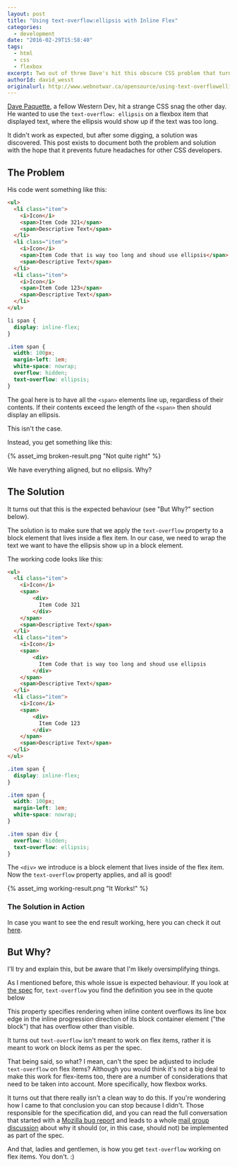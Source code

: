 ```yaml
---
layout: post
title: "Using text-overflow:ellipsis with Inline Flex"
categories:
  - development
date: "2016-02-29T15:58:40"
tags:
  - html
  - css
  - flexbox
excerpt: Two out of three Dave's hit this obscure CSS problem that turned out to be expected behaviour. David Wesst walks us through the reason why and how to fix it.
authorId: david_wesst
originalurl: http://www.webnotwar.ca/opensource/using-text-overflowellipsis-with-inline-flex/
---
```


[Dave Paquette][1], a fellow Western Dev, hit a strange CSS snag the other day. He wanted to use the `text-overflow: ellipsis` on a flexbox item that displayed text, where the ellipsis would show up if the text was too long.

It didn't work as expected, but after some digging, a solution was discovered. This post exists to document both the problem and solution with the hope that it prevents future headaches for other CSS developers.

## The Problem

His code went something like this:

```html
<ul>
  <li class="item">
    <i>Icon</i>
    <span>Item Code 321</span>
    <span>Descriptive Text</span>
  </li>
  <li class="item">
    <i>Icon</i>
    <span>Item Code that is way too long and shoud use ellipsis</span>
    <span>Descriptive Text</span>
  </li>
  <li class="item">
    <i>Icon</i>
    <span>Item Code 123</span>
    <span>Descriptive Text</span>
  </li>
</ul>
```

```css
li span {
  display: inline-flex;
}

.item span {
  width: 100px;
  margin-left: 1em;
  white-space: nowrap;
  overflow: hidden;
  text-overflow: ellipsis;
}
```

The goal here is to have all the `<span>` elements line up, regardless of their contents. If their contents exceed the length of the `<span>` then should display an ellipsis.

This isn't the case.

Instead, you get something like this:

{% asset_img broken-result.png "Not quite right" %}

We have everything aligned, but no ellipsis. Why?

## The Solution

It turns out that this is the expected behaviour (see "But Why?" section below).

The solution is to make sure that we apply the `text-overflow` property to a block element that lives inside a flex item. In our case, we need to wrap the text we want to have the ellipsis show up in a block element.

The working code looks like this:

```html
<ul>
  <li class="item">
    <i>Icon</i>
    <span>
        <div>
          Item Code 321
        </div>
    </span>
    <span>Descriptive Text</span>
  </li>
  <li class="item">
    <i>Icon</i>
    <span>
        <div>
          Item Code that is way too long and shoud use ellipsis
        </div>
    </span>
    <span>Descriptive Text</span>
  </li>
  <li class="item">
    <i>Icon</i>
    <span>
        <div>
          Item Code 123
        </div>
    </span>
    <span>Descriptive Text</span>
  </li>
</ul>
```

```css
.item span {
  display: inline-flex;
}

.item span {
  width: 100px;
  margin-left: 1em;
  white-space: nowrap;
}

.item span div {
  overflow: hidden;
  text-overflow: ellipsis;
}
```

The `<div>` we introduce is a block element that lives inside of the flex item. Now the `text-overflow` property applies, and all is good!

{% asset_img working-result.png "It Works!" %}

### The Solution in Action

In case you want to see the end result working, here you&nbsp;can check it out [here][4].

<script async src="https://jsfiddle.net/davidwesst/fhkt9mco/5/embed/html,css,result/"></script>

## But Why?

I'll try and explain this, but be aware that I'm likely oversimplifying things.

As I mentioned before, this whole issue is expected behaviour. If you look at [the spec][5] for,&nbsp;`text-overflow` you find the definition you see in the quote below

This property specifies rendering when inline content overflows its line box edge in the inline progression direction of its block container element ("the block") that has overflow other than visible.

It turns out `text-overflow` isn't meant to work on flex items, rather it is meant to work on block items as per the spec.

That being said, so what? I mean, can't the spec be adjusted to include `text-overflow` on flex items? Although you would think it's not a big deal to make this work for flex-items too, there are a number of considerations that need to be taken into account. More specifically, how flexbox works.

It turns out that there really isn't a clean way to do this. If you're wondering how I came to that conclusion you can stop because I didn't. Those responsible for the specification did, and you can read the full conversation that started with a [Mozilla bug report][6] and leads to a whole [mail group discussion][7] about why it should (or, in this case, should not) be implemented as part of the spec.

And that, ladies and gentlemen, is how you get `text-overflow` working on flex items. You don't. :)

[1]: http://www.westerndevs.com/bios/dave_paquette/
[4]: https://jsfiddle.net/davidwesst/fhkt9mco/5/embed/html,css,result
[5]: https://drafts.csswg.org/css-ui/#text-overflow
[6]: https://bugzilla.mozilla.org/show_bug.cgi?id=912434
[7]: http://lists.w3.org/Archives/Public/www-style/2013Sep/0070.html
